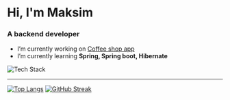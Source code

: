<h1 align="left">Hi, I'm Maksim</h1>
<h3 align="left">A backend developer</h3>

- I’m currently working on [Coffee shop app](https://github.com/Shimady563/coffee-shop-app)
- I’m currently learning **Spring, Spring boot, Hibernate**

<p align="left">
</p>

  ![Tech Stack](https://github-readme-tech-stack.vercel.app/api/cards?title=Tech+Stack&borderRadius=5&showBorder=false&lineCount=1&bg=%230D1117&badge=%23161B22&border=%2321262D&titleColor=%2358A6FF&line1=spring%2CSpring%2C41a317%3Bhibernate%2CHibernate%2C636363%3Bpostgresql%2Cpostgresql%2C395eed%3B)

  ---
  
  [![Top Langs](https://github-readme-stats.vercel.app/api/top-langs/?username=Shimady563&layout=donut&theme=github-dark&hide_border=true&border_radius=5&card_width=340)](https://github.com/anuraghazra/github-readme-stats)
  [![GitHub Streak](https://streak-stats.demolab.com?user=Shimady563&theme=github-dark&hide_border=true&border_radius=5&card_width=340)](https://git.io/streak-stats)
